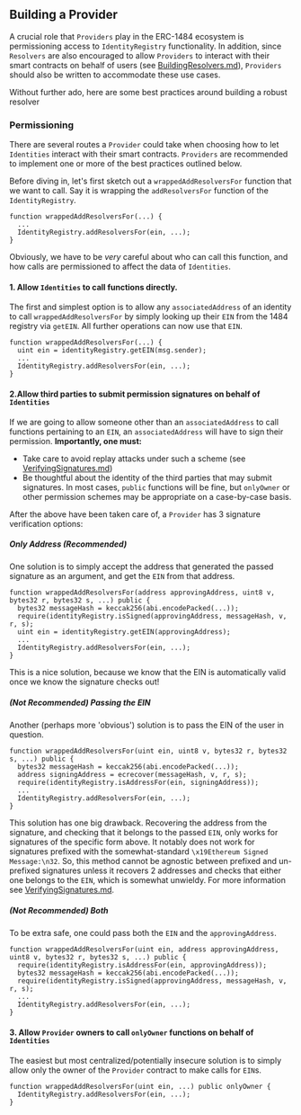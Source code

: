 ## Building a Provider

A crucial role that `Providers` play in the ERC-1484 ecosystem is permissioning access to `IdentityRegistry` functionality. In addition, since `Resolvers` are also encouraged to allow `Providers` to interact with their smart contracts on behalf of users (see [BuildingResolvers.md](./BuildingResolvers.md)), `Providers` should also be written to accommodate these use cases.

Without further ado, here are some best practices around building a robust resolver

### Permissioning
There are several routes a `Provider` could take when choosing how to let `Identities` interact with their smart contracts. `Providers` are recommended to implement one or more of the best practices outlined below.

Before diving in, let's first sketch out a `wrappedAddResolversFor` function that we want to call. Say it is wrapping the `addResolversFor` function of the `IdentityRegistry`.

```solidity
function wrappedAddResolversFor(...) {
  ...
  IdentityRegistry.addResolversFor(ein, ...);
}
```

Obviously, we have to be _very_ careful about who can call this function, and how calls are permissioned to affect the data of `Identities`.

#### 1. Allow `Identities` to call functions directly.
The first and simplest option is to allow any `associatedAddress` of an identity to call `wrappedAddResolversFor` by simply looking up their `EIN` from the 1484 registry via `getEIN`. All further operations can now use that `EIN`.

```solidity
function wrappedAddResolversFor(...) {
  uint ein = identityRegistry.getEIN(msg.sender);
  ...
  IdentityRegistry.addResolversFor(ein, ...);
}
```

#### 2.Allow third parties to submit permission signatures on behalf of `Identities`
If we are going to allow someone other than an `associatedAddress` to call functions pertaining to an `EIN`, an `associatedAddress` will have to sign their permission. **Importantly, one must:**

- Take care to avoid replay attacks under such a scheme (see [VerifyingSignatures.md](./VerifyingSignatures.md))
- Be thoughtful about the identity of the third parties that may submit signatures. In most cases, `public` functions will be fine, but `onlyOwner` or other permission schemes may be appropriate on a case-by-case basis.

After the above have been taken care of, a `Provider` has 3 signature verification options:

##### Only Address (*Recommended*)
One solution is to simply accept the address that generated the passed signature as an argument, and get the `EIN` from that address.

```solidity
function wrappedAddResolversFor(address approvingAddress, uint8 v, bytes32 r, bytes32 s, ...) public {
  bytes32 messageHash = keccak256(abi.encodePacked(...));
  require(identityRegistry.isSigned(approvingAddress, messageHash, v, r, s);
  uint ein = identityRegistry.getEIN(approvingAddress);
  ...
  IdentityRegistry.addResolversFor(ein, ...);
}
```

This is a nice solution, because we know that the EIN is automatically valid once we know the signature checks out!

##### (**Not Recommended**) Passing the EIN
Another (perhaps more 'obvious') solution is to pass the EIN of the user in question.

```solidity
function wrappedAddResolversFor(uint ein, uint8 v, bytes32 r, bytes32 s, ...) public {
  bytes32 messageHash = keccak256(abi.encodePacked(...));
  address signingAddress = ecrecover(messageHash, v, r, s);
  require(identityRegistry.isAddressFor(ein, signingAddress));
  ...
  IdentityRegistry.addResolversFor(ein, ...);
}
```

This solution has one big drawback. Recovering the address from the signature, and checking that it belongs to the passed `EIN`, only works for signatures of the specific form above. It notably does not work for signatures prefixed with the somewhat-standard `\x19Ethereum Signed Message:\n32`. So, this method cannot be agnostic between prefixed and un-prefixed signatures unless it recovers 2 addresses and checks that either one belongs to the `EIN`, which is somewhat unwieldy. For more information see [VerifyingSignatures.md](./VerifyingSignatures.md).

##### (**Not Recommended**) Both
To be extra safe, one could pass both the `EIN` and the `approvingAddress`.

```solidity
function wrappedAddResolversFor(uint ein, address approvingAddress, uint8 v, bytes32 r, bytes32 s, ...) public {
  require(identityRegistry.isAddressFor(ein, approvingAddress));
  bytes32 messageHash = keccak256(abi.encodePacked(...));
  require(identityRegistry.isSigned(approvingAddress, messageHash, v, r, s);
  ...
  IdentityRegistry.addResolversFor(ein, ...);
}
```


#### 3. Allow `Provider` owners to call `onlyOwner` functions on behalf of `Identities`
The easiest but most centralized/potentially insecure solution is to simply allow only the owner of the `Provider` contract to make calls for `EIN`s.

```solidity
function wrappedAddResolversFor(uint ein, ...) public onlyOwner {
  IdentityRegistry.addResolversFor(ein, ...);
}
```
